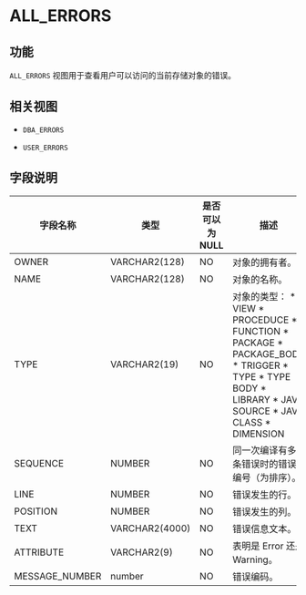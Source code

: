 ALL_ERRORS 
===============================



功能 
-----------

`ALL_ERRORS` 视图用于查看用户可以访问的当前存储对象的错误。

相关视图 
-------------

* `DBA_ERRORS`

  

* `USER_ERRORS`

  




字段说明 
-------------



|    **字段名称**    |     **类型**     | **是否可以为 NULL** |                                                                                                                                                                                                                                                                                                      **描述**                                                                                                                                                                                                                                                                                                       |
|----------------|----------------|----------------|-------------------------------------------------------------------------------------------------------------------------------------------------------------------------------------------------------------------------------------------------------------------------------------------------------------------------------------------------------------------------------------------------------------------------------------------------------------------------------------------------------------------------------------------------------------------------------------------------------------------|
| OWNER          | VARCHAR2(128)  | NO             | 对象的拥有者。                                                                                                                                                                                                                                                                                                                                                                                                                                                                                                                                                                                                           |
| NAME           | VARCHAR2(128)  | NO             | 对象的名称。                                                                                                                                                                                                                                                                                                                                                                                                                                                                                                                                                                                                            |
| TYPE           | VARCHAR2(19)   | NO             | 对象的类型： * VIEW   * PROCEDUCE   * FUNCTION   * PACKAGE   * PACKAGE_BODY   * TRIGGER   * TYPE   * TYPE BODY   * LIBRARY   * JAVA SOURCE   * JAVA CLASS   * DIMENSION    |
| SEQUENCE       | NUMBER         | NO             | 同一次编译有多条错误时的错误编号（为排序）。                                                                                                                                                                                                                                                                                                                                                                                                                                                                                                                                                                                            |
| LINE           | NUMBER         | NO             | 错误发生的行。                                                                                                                                                                                                                                                                                                                                                                                                                                                                                                                                                                                                           |
| POSITION       | NUMBER         | NO             | 错误发生的列。                                                                                                                                                                                                                                                                                                                                                                                                                                                                                                                                                                                                           |
| TEXT           | VARCHAR2(4000) | NO             | 错误信息文本。                                                                                                                                                                                                                                                                                                                                                                                                                                                                                                                                                                                                           |
| ATTRIBUTE      | VARCHAR2(9)    | NO             | 表明是 Error 还是 Warning。                                                                                                                                                                                                                                                                                                                                                                                                                                                                                                                                                                                             |
| MESSAGE_NUMBER | number         | NO             | 错误编码。                                                                                                                                                                                                                                                                                                                                                                                                                                                                                                                                                                                                             |


